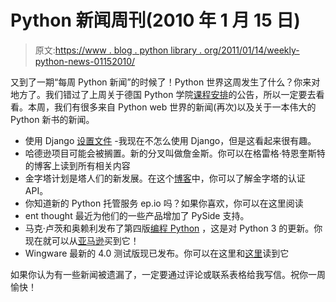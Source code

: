 # Python 新闻周刊(2010 年 1 月 15 日)

> 原文:[https://www . blog . python library . org/2011/01/14/weekly-python-news-01152010/](https://www.blog.pythonlibrary.org/2011/01/14/weekly-python-news-01152010/)

又到了一期“每周 Python 新闻”的时候了！Python 世界这周发生了什么？你来对地方了。我们错过了上周关于德国 Python 学院[课程安排](http://www.python-academy.com/courses/dates.html)的公告，所以一定要去看看。本周，我们有很多来自 Python web 世界的新闻(再次)以及关于一本伟大的 Python 新书的新闻。

*   使用 Django [设置文件](http://ericholscher.com/blog/2011/jan/10/handling-django-settings-files/) -我现在不怎么使用 Django，但是这看起来很有趣。
*   哈德逊项目可能会被搁置。新的分叉叫做詹金斯。你可以在格雷格·特恩奎斯特的博客上读到所有相关内容
*   金字塔计划是塔人们的新发展。在这个[博客](http://plope.com/pyramid_auth_design_api_postmortem)中，你可以了解金字塔的认证 API。
*   你知道新的 Python 托管服务 ep.io 吗？如果你喜欢，你可以在这里阅读
*   ent thought 最近为他们的一些产品增加了 PySide 支持。
*   马克·卢茨和奥赖利发布了第四版[编程 Python](http://www.rmi.net/~lutz/about-pp4e.html) ，这是对 Python 3 的更新。你现在就可以从[亚马逊](http://www.amazon.com/gp/product/0596158106?ie=UTF8&tag=thmovsthpy-20&linkCode=as2&camp=1789&creative=390957&creativeASIN=0596158106)买到它！
*   Wingware 最新的 4.0 测试版现已发布。你可以在这里和[这里](http://wingware.com/pub/wingide/prerelease/4.0.0-b6/CHANGELOG.txt)读到它

如果你认为有一些新闻被遗漏了，一定要通过评论或联系表格给我写信。祝你一周愉快！